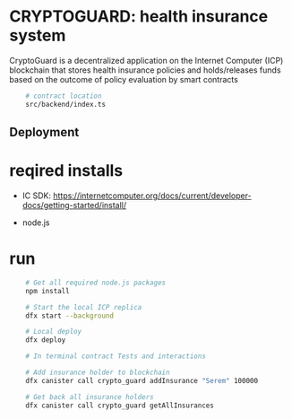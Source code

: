 # CRYPTOGUARD: health insurance system


CryptoGuard is a decentralized application on the Internet Computer (ICP) blockchain that stores health insurance policies and holds/releases funds based on the outcome of policy evaluation by smart contracts

```bash
    # contract location
    src/backend/index.ts
```

## Deployment
# reqired installs
- IC SDK: https://internetcomputer.org/docs/current/developer-docs/getting-started/install/
 
- node.js

# run
```bash
    # Get all required node.js packages
    npm install
```
```bash
    # Start the local ICP replica
    dfx start --background
```
```bash
    # Local deploy
    dfx deploy
```
``` bash
    # In terminal contract Tests and interactions

    # Add insurance holder to blockchain
    dfx canister call crypto_guard addInsurance "Serem" 100000

    # Get back all insurance holders
    dfx canister call crypto_guard getAllInsurances
```


